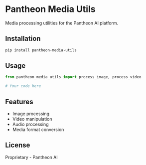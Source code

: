 # Pantheon Media Utils

Media processing utilities for the Pantheon AI platform.

## Installation

```bash
pip install pantheon-media-utils
```

## Usage

```python
from pantheon_media_utils import process_image, process_video

# Your code here
```

## Features

- Image processing
- Video manipulation
- Audio processing
- Media format conversion

## License

Proprietary - Pantheon AI
